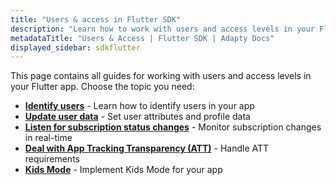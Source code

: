 ```yaml
---
title: "Users & access in Flutter SDK"
description: "Learn how to work with users and access levels in your Flutter app with Adapty SDK."
metadataTitle: "Users & Access | Flutter SDK | Adapty Docs"
displayed_sidebar: sdkflutter
---
```


This page contains all guides for working with users and access levels in your Flutter app. Choose the topic you need:

- **[Identify users](flutter-identifying-users)** - Learn how to identify users in your app
- **[Update user data](flutter-setting-user-attributes)** - Set user attributes and profile data
- **[Listen for subscription status changes](flutter-listen-subscription-changes)** - Monitor subscription changes in real-time
- **[Deal with App Tracking Transparency (ATT)](flutter-deal-with-att)** - Handle ATT requirements
- **[Kids Mode](kids-mode-flutter)** - Implement Kids Mode for your app 